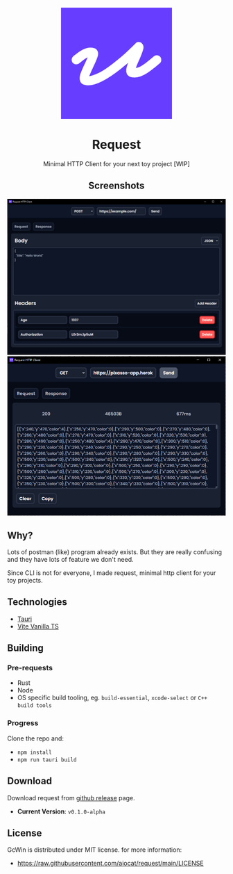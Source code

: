 <div align="center">

![Logo](/src-tauri/icons/request.png)
# Request
Minimal HTTP Client for your next toy project [WIP]
## Screenshots
![s1](/assets/ss1.png)
![s2](/assets/ss2.png)

</div>

## Why?
Lots of postman (like) program already exists. But they are really confusing and they have lots of feature we don't need. 

Since CLI is not for everyone, I made request, minimal http client for your toy projects.


## Technologies
- [Tauri](https://tauri.studio/)
- [Vite Vanilla TS](https://vitejs.dev/)

## Building
### Pre-requests
- Rust
- Node
- OS specific build tooling, eg. `build-essential`, `xcode-select` or `C++ build tools`

### Progress
Clone the repo and:
- `npm install`
- `npm run tauri build`

## Download
Download request from [github release](https://github.com/aiocat/request/releases/latest) page.
- **Current Version**: `v0.1.0-alpha`
## License
GcWin is distributed under MIT license. for more information:
- https://raw.githubusercontent.com/aiocat/request/main/LICENSE